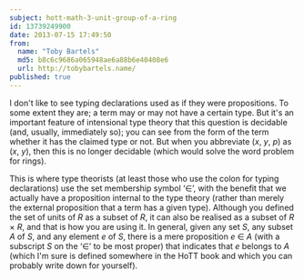 ```yaml
---
subject: hott-math-3-unit-group-of-a-ring
id: 13739249900
date: 2013-07-15 17:49:50
from:
  name: "Toby Bartels"
  md5: b8c6c9686a065948ae6a88b6e40408e6
  url: http://tobybartels.name/
published: true
---
```

I don't like to see typing declarations used as if they were propositions. To some extent they are; a term may or may not have a certain type. But it's an important feature of intensional type theory that this question is decidable (and, usually, immediately so); you can see from the form of the term whether it has the claimed type or not. But when you abbreviate (_x_, _y_, _p_) as (_x_, _y_), then this is no longer decidable (which would solve the word problem for rings). 

This is where type theorists (at least those who use the colon for typing declarations) use the set membership symbol ‘∈’, with the benefit that we actually have a proposition internal to the type theory (rather than merely the external proposition that a term has a given type). Although you defined the set of units of _R_ as a subset of _R_, it can also be realised as a subset of _R_ × _R_, and that is how you are using it. In general, given any set _S_, any subset _A_ of _S_, and any element _e_ of _S_, there is a mere proposition _e_ ∈ _A_ (with a subscript _S_ on the ‘∈’ to be most proper) that indicates that _e_ belongs to _A_ (which I'm sure is defined somewhere in the HoTT book and which you can probably write down for yourself).
